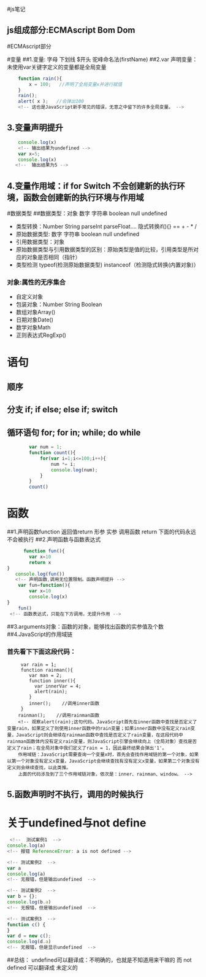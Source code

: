 #js笔记
## js组成部分:ECMAscript Bom Dom
#ECMAscript部分

#变量
##1.变量: 字母 下划线 $开头 驼峰命名法(firstName)
##2.var 声明变量：未使用var关键字定义的变量都是全局变量
```javascript
    function rain(){
        x = 100;   //声明了全局变量x并进行赋值
    }
    rain();
    alert( x );   //会弹出100
    <!-- 这也是JavaScript新手常见的错误，无意之中留下的许多全局变量。 -->
```
## 3.变量声明提升
```javascript
    console.log(x)
    <!-- 输出结果为undefined -->
    var x=5;
    console.log(x)
   <!--  输出结果为5 -->
```
## 4.变量作用域：if for Switch 不会创建新的执行环境，函数会创建新的执行环境与作用域

#数据类型
##数据类型：对象 数字 字符串 boolean null undefined
+ 类型转换：Number String parseInt parseFloat....
                隐式转换if(){}&nbsp;== + - * /
+ 原始数据类型: 数字 字符串 boolean null undefined
+ 引用数据类型：对象
+ 原始数据类型与引用数据类型的区别：原始类型是值的比较，引用类型是所对应的对象是否相同（指针）
+ 类型检测 typeof(检测原始数据类型)  instanceof（检测隐式转换(内置对象)）

### 对象:属性的无序集合
+ 自定义对象
+ 包装对象：Number String Boolean
+ 数组对象Array()
+ 日期对象Date()
+ 数学对象Math
+ 正则表达式RegExp()

# 语句
## 顺序
## 分支 if; if else; else if; switch
## 循环语句 for; for in; while; do while
```javascript
        var num = 1;
        function count(){
            for(var i=1;i<=100;i++){
                num *= i;
                console.log(num);
            }
        }
        count()
```

# 函数 
##1.声明函数function 返回值return 形参 实参 调用函数
        return 下面的代码永远不会被执行
##2.声明函数与函数表达式
```javascript
      function fun(){
        var x=10
        return x
}
   console.log(fun()) 
   <!-- 声明函数,调用无位置限制。函数声明提升 -->
    var fun=function(){
        var x=10
        console.log(x)
}
    fun()
 <!-- 函数表达式，只能在下方调用，无提升作用 -->
```
##3.arguments对象：函数的对象，能够找出函数的实参值及个数
##4.JavaScript的作用域链
### 首先看下下面这段代码：
```
     var rain = 1;
     function rainman(){
        var man = 2;
        function inner(){
          var innerVar = 4;
          alert(rain);
        }
        inner();    //调用inner函数
     }
    rainman();    //调用rainman函数
    <!-- 观察alert(rain);这句代码。JavaScript首先在inner函数中查找是否定义了变量rain，如果定义了则使用inner函数中的rain变量；如果inner函数中没有定义rain变量，JavaScript则会继续在rainman函数中查找是否定义了rain变量，在这段代码中rainman函数体内没有定义rain变量，则JavaScript引擎会继续向上（全局对象）查找是否定义了rain；在全局对象中我们定义了rain = 1，因此最终结果会弹出'1'。
    作用域链：JavaScript需要查询一个变量x时，首先会查找作用域链的第一个对象，如果以第一个对象没有定义x变量，JavaScript会继续查找有没有定义x变量，如果第二个对象没有定义则会继续查找，以此类推。
    上面的代码涉及到了三个作用域链对象，依次是：inner、rainman、window。 -->
```

## 5.函数声明时不执行，调用的时候执行
# 关于undefined与not define
```javascript
 <!--  测试案例1  -->
console.log(a) 
<!-- 报错 ReferenceError: a is not defined --> 

<!-- 测试案例2  -->
var a 
console.log(a) 
<!-- 无报错，但是输出undefined  -->

<!-- 测试案例2  -->
var b = {}; 
console.log(b.a) 
<!-- 无报错，但是输出undefined  -->

<!-- 测试案例3  -->
function c() { 
} 
var d = new c(); 
console.log(d.a) 
<!-- 无报错，但是显示undefined  -->
```
##总结： undefined可以翻译成：不明确的，也就是不知道用来干嘛的 
 而 not defined 可以翻译成 未定义的
